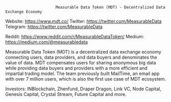                           Measurable Data Token (MDT) - Decentralized Data Exchange Economy                                   
                                             
Website: https://www.mdt.co/  Twitter: https://twitter.com/MeasurableData       Telegram: https://twitter.com/MeasurableData


Reddit: https://www.reddit.com/r/MeasurableDataToken/          Medium: https://medium.com/@measurabledata

Measurable Data Token (MDT) is a decentralized data exchange economy connecting users, data providers, and data buyers and denominates the value of data. MDT compensates users for sharing anonymous big data while providing data buyers and providers with a more efficient and impartial trading model. The team previously built MailTime, an email app with over 7 million users, which is also the first use case of MDT ecosystem.

Investors: INBlockchain, Zhenfund, Draper Dragon, Link VC, Node Capital, Genesis Capital, Crystal Stream, Future Capital and more.
